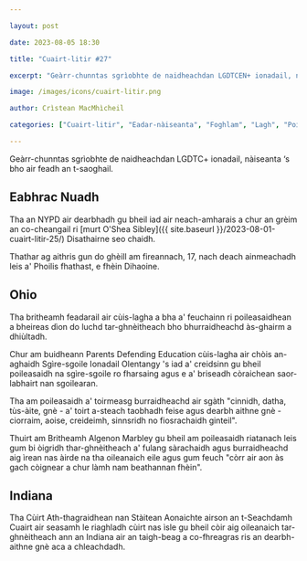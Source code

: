 ```yaml
---

layout: post

date: 2023-08-05 18:30

title: "Cuairt-litir #27"

excerpt: "Geàrr-chunntas sgrìobhte de naidheachdan LGDTCEN+ ionadail, nàiseanta ‘s bho air feadh an t-saoghail."

image: /images/icons/cuairt-litir.png

author: Crìstean MacMhìcheil

categories: ["Cuairt-litir", "Eadar-nàiseanta", "Foghlam", "Lagh", "Poileataigs"]

---
```


Geàrr-chunntas sgrìobhte de naidheachdan LGDTC+ ionadail, nàiseanta ‘s bho air feadh an t-saoghail.

## Eabhrac Nuadh

Tha an NYPD air dearbhadh gu bheil iad air neach-amharais a chur an grèim an co-cheangail ri [murt O'Shea Sibley]({{ site.baseurl }}/2023-08-01-cuairt-litir-25/) Disathairne seo chaidh.

Thathar ag aithris gun do ghèill am fireannach, 17, nach deach ainmeachadh leis a' Phoilis fhathast, e fhèin Dihaoine.

## Ohio

Tha britheamh feadarail air cùis-lagha a bha a' feuchainn ri poileasaidhean a bheireas dìon do luchd tar-ghnèitheach bho bhurraidheachd às-ghairm a dhiùltadh.

Chur am buidheann Parents Defending Education cùis-lagha air chòis an-aghaidh Sgìre-sgoile Ionadail Olentangy 's iad a' creidsinn gu bheil poileasaidh na sgìre-sgoile ro fharsaing agus e a' briseadh còraichean saor-labhairt nan sgoilearan.

Tha am poileasaidh a' toirmeasg burraidheachd air sgàth "cinnidh, datha,  tùs-àite, gnè - a' toirt a-steach taobhadh feise agus dearbh aithne gnè - ciorraim, aoise, creideimh, sinnsridh no fiosrachaidh ginteil".

Thuirt am Britheamh Algenon Marbley gu bheil am poileasaidh riatanach leis gum bi òigridh thar-ghnèitheach a' fulang sàrachaidh agus burraidheachd aig ìrean nas àirde na tha oileanaich eile agus gum feuch "còrr air aon às gach còignear a chur làmh nam beathannan fhèin".

## Indiana

Tha Cùirt Ath-thagraidhean nan Stàitean Aonaichte airson an t-Seachdamh Cuairt air seasamh le riaghladh cùirt nas ìsle gu bheil còir aig oileanaich tar-ghnèitheach ann an Indiana air an taigh-beag a co-fhreagras ris an dearbh-aithne gnè aca a chleachdadh.
